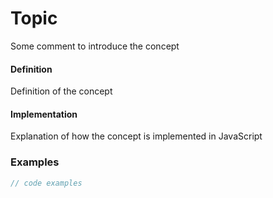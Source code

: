 <!--- 
LIST OF REQUIREMENTS
the two phases to using functions: declaration and call
difference between parameters and arguments
syntax for a NAMED function
how do we asign a function to a variable?
Functions can OPTIONALLY take inputs, and OPTIONALLY return a single value. How do we specify inputs, and how do we specify outputs?
Scope: Functions can see and modify variables in parent or global scopes. The inverse is NOT true
Closures: Functions form closures around the data they house. If an object is returned from the Function and 
 --->
# Topic
<!--- introduction --->
Some comment to introduce the concept

<!--- explanation --->
#### Definition
Definition of the concept

#### Implementation
Explanation of how the concept is implemented in JavaScript

### Examples
```js
// code examples
```